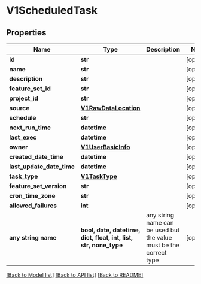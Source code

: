 # V1ScheduledTask


## Properties
Name | Type | Description | Notes
------------ | ------------- | ------------- | -------------
**id** | **str** |  | [optional] 
**name** | **str** |  | [optional] 
**description** | **str** |  | [optional] 
**feature_set_id** | **str** |  | [optional] 
**project_id** | **str** |  | [optional] 
**source** | [**V1RawDataLocation**](V1RawDataLocation.md) |  | [optional] 
**schedule** | **str** |  | [optional] 
**next_run_time** | **datetime** |  | [optional] 
**last_exec** | **datetime** |  | [optional] 
**owner** | [**V1UserBasicInfo**](V1UserBasicInfo.md) |  | [optional] 
**created_date_time** | **datetime** |  | [optional] 
**last_update_date_time** | **datetime** |  | [optional] 
**task_type** | [**V1TaskType**](V1TaskType.md) |  | [optional] 
**feature_set_version** | **str** |  | [optional] 
**cron_time_zone** | **str** |  | [optional] 
**allowed_failures** | **int** |  | [optional] 
**any string name** | **bool, date, datetime, dict, float, int, list, str, none_type** | any string name can be used but the value must be the correct type | [optional]

[[Back to Model list]](../README.md#documentation-for-models) [[Back to API list]](../README.md#documentation-for-api-endpoints) [[Back to README]](../README.md)


